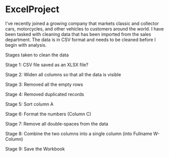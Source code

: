 # ExcelProject
I've recently joined a growing company that markets classic and collector cars, motorcycles, and other vehicles to customers around the world. I have been tasked with cleaning data that has been imported from the sales department. The data is in CSV format and needs to be cleaned before I begin with analysis.


Stages taken to clean the data

Stage 1: CSV file saved as an XLSX file?

Stage 2: Widen all columns so that all the data is visible 

Stage 3: Removed all the empty rows

Stage 4: Removed duplicated records

Stage 5: Sort column A

Stage 6: Format the numbers (Column C)

Stage 7: Remove all double-spaces from the data

Stage 8: Combine the two columns into a single column (into Fullname W-Column)

Stage 9: Save the Workbook 
